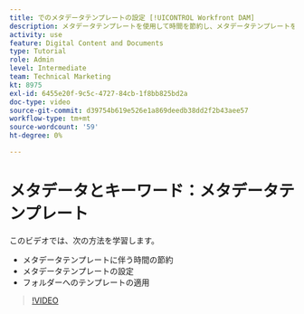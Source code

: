 ```yaml
---
title: でのメタデータテンプレートの設定 [!UICONTROL Workfront DAM]
description: メタデータテンプレートを使用して時間を節約し、メタデータテンプレートを設定し、のフォルダーにテンプレートを適用する方法を説明します。 [!UICONTROL Workfront DAM].
activity: use
feature: Digital Content and Documents
type: Tutorial
role: Admin
level: Intermediate
team: Technical Marketing
kt: 8975
exl-id: 6455e20f-9c5c-4727-84cb-1f8bb825bd2a
doc-type: video
source-git-commit: d39754b619e526e1a869deedb38dd2f2b43aee57
workflow-type: tm+mt
source-wordcount: '59'
ht-degree: 0%

---
```


# メタデータとキーワード：メタデータテンプレート

このビデオでは、次の方法を学習します。

* メタデータテンプレートに伴う時間の節約
* メタデータテンプレートの設定
* フォルダーへのテンプレートの適用

>[!VIDEO](https://video.tv.adobe.com/v/335238/?quality=12)
